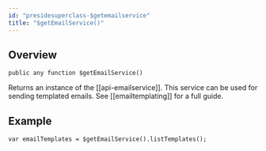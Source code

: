 ```yaml
---
id: "presidesuperclass-$getemailservice"
title: "$getEmailService()"
---
```



## Overview




```luceescript
public any function $getEmailService()
```

Returns an instance of the [[api-emailservice]]. This service can be used for
sending templated emails. See [[emailtemplating]] for a full guide.


## Example


```luceescript
var emailTemplates = $getEmailService().listTemplates();
```

